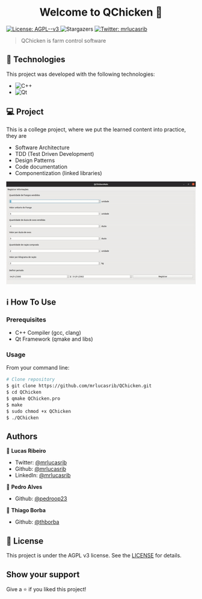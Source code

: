 <h1 align="center">Welcome to QChicken 👋</h1>
<p>
  <a href="#" target="_blank">
    <img alt="License: AGPL--v3" src="https://img.shields.io/badge/License-AGPL--v3-yellow.svg" />
  </a>
    <img alt="Stargazers" src="https://img.shields.io/github/stars/mrlucasrib/PaymentControl?style=social">
  <a href="https://twitter.com/mrlucasrib" target="_blank">
    <img alt="Twitter: mrlucasrib" src="https://img.shields.io/twitter/follow/mrlucasrib.svg?style=social" />
  </a>
</p>

> QChicken is farm control software



## :rocket: Technologies

This project was developed with the following technologies:

- ![C++](https://img.shields.io/badge/-C++-00599C?style=for-the-badge&logo=c%2B%2B&logoColor=fff)
- ![Qt](https://img.shields.io/badge/-Qt-41CD52?style=for-the-badge&logo=qt&logoColor=fff)


## 💻 Project

This is a college project, where we put the learned content into practice, they are
- Software Architecture
- TDD (Test Driven Development)
- Design Patterns
- Code documentation
- Componentization (linked libraries)

![Screen](.github/screen.gif)


## :information_source: How To Use

### Prerequisites

- C++ Compiler (gcc, clang)
- Qt Framework (qmake and libs)

### Usage

From your command line:
```sh
# Clone repository
$ git clone https://github.com/mrlucasrib/QChicken.git
$ cd QChicken
$ qmake QChicken.pro
$ make
$ sudo chmod +x QChicken
$ ./QChicken
```

## Authors

👤 **Lucas Ribeiro**

* Twitter: [@mrlucasrib](https://twitter.com/mrlucasrib)
* Github: [@mrlucasrib](https://github.com/mrlucasrib)
* LinkedIn: [@mrlucasrib](https://linkedin.com/in/mrlucasrib)

👤 **Pedro Alves**

* Github: [@pedroop23](https://github.com/pedroop23)

👤 **Thiago Borba**

* Github: [@thborba](https://github.com/thborba)

## :memo: License

This project is under the AGPL v3 license. See the [LICENSE](LICENSE) for details.

## Show your support

Give a ⭐️ if you liked this project!
